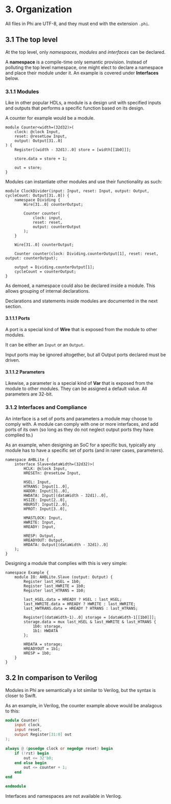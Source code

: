# 3. Organization
All files in Phi are UTF-8, and they must end with the extension `.phi`.
 
## 3.1 The top level
At the top level, only *namespaces*, *modules* and *interfaces* can be declared.

A **namespace** is a compile-time only semantic provision. Instead of polluting the top level namespace, one might elect to declare a namespace and place their module under it. An example is covered under **Interfaces** below.

### 3.1.1 Modules
Like in other popular HDLs, a module is a design unit with specified inputs and outputs that performs a specific function based on its design.

A counter for example would be a module. 

```phi
module Counter<width=(32d32)>(
    clock: @clock Input,
    reset: @resetLow Input,
    output: Output[31..0]
) {
    Register[(width - 32d1)..0] store = [width[[1b0]]];
    
    store.data = store + 1;

    out = store;
}
```

Modules can instantiate other modules and use their functionality as such:

```
module ClockDivider(input: Input, reset: Input, output: Output, cycleCount: Output[31..0]) {
    namespace Dividing {
        Wire[31..0] counterOutput;

        Counter counter(
            clock: input,
            reset: reset,
            output: counterOutput
        );
    }

    Wire[31..0] counterOutput;

    Counter counter(clock: Dividing.counterOutput[1], reset: reset, output: counterOutput);

    output = Dividing.counterOutput[1];
    cycleCount = counterOutput;
}
```

As demoed, a namespace could also be declared inside a module. This allows grouping of internal declarations.

Declarations and statements inside modules are documented in the next section.

#### 3.1.1.1 Ports
A port is a special kind of **Wire** that is exposed from the module to other modules.

It can be either an `Input` or an `Output`.

Input ports may be ignored altogether, but all Output ports declared must be driven.

#### 3.1.1.2 Parameters
Likewise, a parameter is a special kind of **Var** that is exposed from the module to other modules. They can be assigned a default value. All parameters are 32-bit.

### 3.1.2 Interfaces and Compliance
An interface is a set of ports and parameters a module may choose to comply with. A module can comply with one or more interfaces, and add ports of its own (so long as they do not neglect output ports they have complied to.)

As an example, when designing an SoC for a specific bus, typically any module has to have a specific set of ports (and in rarer cases, parameters).

```phi
namespace AHBLite {
    interface Slave<dataWidth=(32d32)>(
        HCLK: @clock Input,
        HRESETn: @resetLow Input,

        HSEL: Input,
        HTRANS: Input[1..0],
        HADDR: Input[31..0],
        HWDATA: Input[(dataWidth - 32d1)..0],
        HSIZE: Input[2..0],
        HBURST: Input[2..0],
        HPROT: Input[3..0],

        HMASTLOCK: Input,
        HWRITE: Input,
        HREADY: Input,

        HRESP: Output,
        HREADYOUT: Output,
        HRDATA: Output[(dataWidth - 32d1)..0]
    );
} 
```

Designing a module that complies with this is very simple:

```phi
namespace Example {
    module IO: AHBLite.Slave (output: Output) {
        Register last_HSEL = 1b0;
        Register last_HWRITE = 1b0;
        Register last_HTRANS = 1b0;

        last_HSEL.data = HREADY ? HSEL : last_HSEL;
        last_HWRITE.data = HREADY ? HWRITE : last_HWRITE;
        last_HWTRANS.data = HREADY ? HTRANS : last_HTRANS;

        Register[(dataWidth-1)..0] storage = [dataWidth-1[[1b0]]];
        storage.data = mux last_HSEL & last_HWRITE & last_HTRANS {
            1b0: storage,
            1b1: HWDATA
        };
        
        HRDATA = storage;
        HREADYOUT = 1b1;
        HRESP = 1b0;
    }
}
```

## 3.2 In comparison to Verilog
Modules in Phi are semantically a lot similar to Verilog, but the syntax is closer to Swift.

As an example, in Verilog, the counter example above would be analagous to this:

```verilog
module Counter(
    input clock,
    input reset,
    output Register[31:0] out
);

always @ (posedge clock or negedge reset) begin
    if (!rst) begin
        out <= 32'b0;
    end else begin
        out <= counter + 1;
    end
end

endmodule
```

Interfaces and namespaces are not available in Verilog.